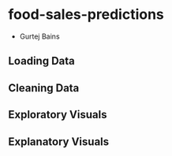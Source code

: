 # food-sales-predictions
- Gurtej Bains
## Loading Data 
## Cleaning Data 
## Exploratory Visuals 
## Explanatory Visuals
